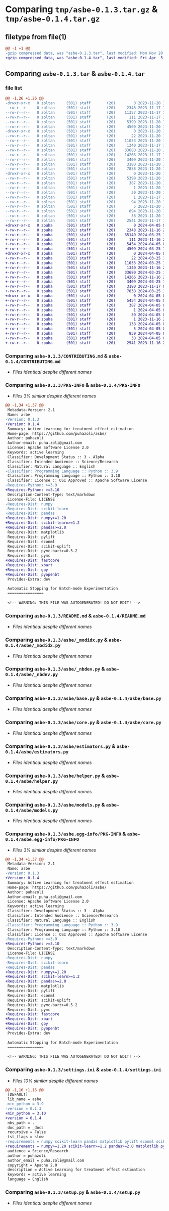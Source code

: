 # Comparing `tmp/asbe-0.1.3.tar.gz` & `tmp/asbe-0.1.4.tar.gz`

## filetype from file(1)

```diff
@@ -1 +1 @@
-gzip compressed data, was "asbe-0.1.3.tar", last modified: Mon Nov 20 19:29:29 2023, max compression
+gzip compressed data, was "asbe-0.1.4.tar", last modified: Fri Apr  5 07:39:48 2024, max compression
```

## Comparing `asbe-0.1.3.tar` & `asbe-0.1.4.tar`

### file list

```diff
@@ -1,26 +1,26 @@
-drwxr-xr-x   0 zoltan     (501) staff       (20)        0 2023-11-20 19:29:29.496695 asbe-0.1.3/
--rw-r--r--   0 zoltan     (501) staff       (20)     2348 2023-11-17 16:47:45.000000 asbe-0.1.3/CONTRIBUTING.md
--rw-r--r--   0 zoltan     (501) staff       (20)    11357 2023-11-17 16:47:45.000000 asbe-0.1.3/LICENSE
--rw-r--r--   0 zoltan     (501) staff       (20)      111 2023-11-17 16:47:45.000000 asbe-0.1.3/MANIFEST.in
--rw-r--r--   0 zoltan     (501) staff       (20)     5399 2023-11-20 19:29:29.496178 asbe-0.1.3/PKG-INFO
--rw-r--r--   0 zoltan     (501) staff       (20)     4509 2023-11-20 19:05:38.000000 asbe-0.1.3/README.md
-drwxr-xr-x   0 zoltan     (501) staff       (20)        0 2023-11-20 19:29:29.492973 asbe-0.1.3/asbe/
--rw-r--r--   0 zoltan     (501) staff       (20)       22 2023-11-20 19:28:46.000000 asbe-0.1.3/asbe/__init__.py
--rw-r--r--   0 zoltan     (501) staff       (20)    11033 2023-11-20 19:28:46.000000 asbe-0.1.3/asbe/_modidx.py
--rw-r--r--   0 zoltan     (501) staff       (20)     1340 2023-11-17 16:47:45.000000 asbe-0.1.3/asbe/_nbdev.py
--rw-r--r--   0 zoltan     (501) staff       (20)    33680 2023-11-20 19:28:46.000000 asbe-0.1.3/asbe/base.py
--rw-r--r--   0 zoltan     (501) staff       (20)    14266 2023-11-17 16:47:45.000000 asbe-0.1.3/asbe/core.py
--rw-r--r--   0 zoltan     (501) staff       (20)     3409 2023-11-20 19:28:46.000000 asbe-0.1.3/asbe/estimators.py
--rw-r--r--   0 zoltan     (501) staff       (20)     3180 2023-11-20 19:28:46.000000 asbe-0.1.3/asbe/helper.py
--rw-r--r--   0 zoltan     (501) staff       (20)     7838 2023-11-20 19:28:46.000000 asbe-0.1.3/asbe/models.py
-drwxr-xr-x   0 zoltan     (501) staff       (20)        0 2023-11-20 19:29:29.495682 asbe-0.1.3/asbe.egg-info/
--rw-r--r--   0 zoltan     (501) staff       (20)     5399 2023-11-20 19:29:29.000000 asbe-0.1.3/asbe.egg-info/PKG-INFO
--rw-r--r--   0 zoltan     (501) staff       (20)      387 2023-11-20 19:29:29.000000 asbe-0.1.3/asbe.egg-info/SOURCES.txt
--rw-r--r--   0 zoltan     (501) staff       (20)        1 2023-11-20 19:29:29.000000 asbe-0.1.3/asbe.egg-info/dependency_links.txt
--rw-r--r--   0 zoltan     (501) staff       (20)       30 2023-11-20 19:29:29.000000 asbe-0.1.3/asbe.egg-info/entry_points.txt
--rw-r--r--   0 zoltan     (501) staff       (20)        1 2023-11-17 16:48:09.000000 asbe-0.1.3/asbe.egg-info/not-zip-safe
--rw-r--r--   0 zoltan     (501) staff       (20)       94 2023-11-20 19:29:29.000000 asbe-0.1.3/asbe.egg-info/requires.txt
--rw-r--r--   0 zoltan     (501) staff       (20)        5 2023-11-20 19:29:29.000000 asbe-0.1.3/asbe.egg-info/top_level.txt
--rw-r--r--   0 zoltan     (501) staff       (20)      894 2023-11-20 19:28:46.000000 asbe-0.1.3/settings.ini
--rw-r--r--   0 zoltan     (501) staff       (20)       38 2023-11-20 19:29:29.496788 asbe-0.1.3/setup.cfg
--rw-r--r--   0 zoltan     (501) staff       (20)     2541 2023-11-17 16:47:45.000000 asbe-0.1.3/setup.py
+drwxr-xr-x   0 zpuha      (501) staff       (20)        0 2024-04-05 07:39:48.169399 asbe-0.1.4/
+-rw-r--r--   0 zpuha      (501) staff       (20)     2348 2023-11-16 23:06:51.000000 asbe-0.1.4/CONTRIBUTING.md
+-rw-r--r--   0 zpuha      (501) staff       (20)    35149 2024-03-25 19:58:59.000000 asbe-0.1.4/LICENSE
+-rw-r--r--   0 zpuha      (501) staff       (20)      111 2023-11-16 23:06:51.000000 asbe-0.1.4/MANIFEST.in
+-rw-r--r--   0 zpuha      (501) staff       (20)     5454 2024-04-05 07:39:48.168797 asbe-0.1.4/PKG-INFO
+-rw-r--r--   0 zpuha      (501) staff       (20)     4509 2024-03-25 19:58:59.000000 asbe-0.1.4/README.md
+drwxr-xr-x   0 zpuha      (501) staff       (20)        0 2024-04-05 07:39:48.164970 asbe-0.1.4/asbe/
+-rw-r--r--   0 zpuha      (501) staff       (20)       22 2024-03-25 19:58:59.000000 asbe-0.1.4/asbe/__init__.py
+-rw-r--r--   0 zpuha      (501) staff       (20)    11033 2024-03-25 19:58:59.000000 asbe-0.1.4/asbe/_modidx.py
+-rw-r--r--   0 zpuha      (501) staff       (20)     1340 2023-11-16 23:06:51.000000 asbe-0.1.4/asbe/_nbdev.py
+-rw-r--r--   0 zpuha      (501) staff       (20)    33680 2024-03-25 19:58:59.000000 asbe-0.1.4/asbe/base.py
+-rw-r--r--   0 zpuha      (501) staff       (20)    14266 2023-11-16 23:06:51.000000 asbe-0.1.4/asbe/core.py
+-rw-r--r--   0 zpuha      (501) staff       (20)     3409 2024-03-25 19:58:59.000000 asbe-0.1.4/asbe/estimators.py
+-rw-r--r--   0 zpuha      (501) staff       (20)     3180 2023-11-17 08:24:57.000000 asbe-0.1.4/asbe/helper.py
+-rw-r--r--   0 zpuha      (501) staff       (20)     7838 2024-03-25 19:58:59.000000 asbe-0.1.4/asbe/models.py
+drwxr-xr-x   0 zpuha      (501) staff       (20)        0 2024-04-05 07:39:48.167945 asbe-0.1.4/asbe.egg-info/
+-rw-r--r--   0 zpuha      (501) staff       (20)     5454 2024-04-05 07:39:48.000000 asbe-0.1.4/asbe.egg-info/PKG-INFO
+-rw-r--r--   0 zpuha      (501) staff       (20)      387 2024-04-05 07:39:48.000000 asbe-0.1.4/asbe.egg-info/SOURCES.txt
+-rw-r--r--   0 zpuha      (501) staff       (20)        1 2024-04-05 07:39:48.000000 asbe-0.1.4/asbe.egg-info/dependency_links.txt
+-rw-r--r--   0 zpuha      (501) staff       (20)       30 2024-04-05 07:39:48.000000 asbe-0.1.4/asbe.egg-info/entry_points.txt
+-rw-r--r--   0 zpuha      (501) staff       (20)        1 2023-11-16 23:09:16.000000 asbe-0.1.4/asbe.egg-info/not-zip-safe
+-rw-r--r--   0 zpuha      (501) staff       (20)      138 2024-04-05 07:39:48.000000 asbe-0.1.4/asbe.egg-info/requires.txt
+-rw-r--r--   0 zpuha      (501) staff       (20)        5 2024-04-05 07:39:48.000000 asbe-0.1.4/asbe.egg-info/top_level.txt
+-rw-r--r--   0 zpuha      (501) staff       (20)      939 2024-04-05 07:39:09.000000 asbe-0.1.4/settings.ini
+-rw-r--r--   0 zpuha      (501) staff       (20)       38 2024-04-05 07:39:48.169470 asbe-0.1.4/setup.cfg
+-rw-r--r--   0 zpuha      (501) staff       (20)     2541 2023-11-16 23:06:51.000000 asbe-0.1.4/setup.py
```

### Comparing `asbe-0.1.3/CONTRIBUTING.md` & `asbe-0.1.4/CONTRIBUTING.md`

 * *Files identical despite different names*

### Comparing `asbe-0.1.3/PKG-INFO` & `asbe-0.1.4/PKG-INFO`

 * *Files 3% similar despite different names*

```diff
@@ -1,34 +1,37 @@
 Metadata-Version: 2.1
 Name: asbe
-Version: 0.1.3
+Version: 0.1.4
 Summary: Active Learning for treatment effect estimation
 Home-page: https://github.com/puhazoli/asbe/
 Author: puhazoli
 Author-email: puha.zoli@gmail.com
 License: Apache Software License 2.0
 Keywords: active learning
 Classifier: Development Status :: 3 - Alpha
 Classifier: Intended Audience :: Science/Research
 Classifier: Natural Language :: English
-Classifier: Programming Language :: Python :: 3.9
 Classifier: Programming Language :: Python :: 3.10
 Classifier: License :: OSI Approved :: Apache Software License
-Requires-Python: >=3.9
+Requires-Python: >=3.10
 Description-Content-Type: text/markdown
 License-File: LICENSE
-Requires-Dist: numpy
-Requires-Dist: scikit-learn
-Requires-Dist: pandas
+Requires-Dist: numpy>=1.20
+Requires-Dist: scikit-learn>=1.2
+Requires-Dist: pandas>=2.0
 Requires-Dist: matplotlib
 Requires-Dist: pylift
 Requires-Dist: econml
 Requires-Dist: scikit-uplift
 Requires-Dist: pymc-bart>=0.5.2
 Requires-Dist: pymc
+Requires-Dist: fastcore
+Requires-Dist: xbart
+Requires-Dist: gpy
+Requires-Dist: pyopenbt
 Provides-Extra: dev
 
 Automatic Stopping for Batch-mode Experimentation
 ================
 
 <!-- WARNING: THIS FILE WAS AUTOGENERATED! DO NOT EDIT! -->
```

### Comparing `asbe-0.1.3/README.md` & `asbe-0.1.4/README.md`

 * *Files identical despite different names*

### Comparing `asbe-0.1.3/asbe/_modidx.py` & `asbe-0.1.4/asbe/_modidx.py`

 * *Files identical despite different names*

### Comparing `asbe-0.1.3/asbe/_nbdev.py` & `asbe-0.1.4/asbe/_nbdev.py`

 * *Files identical despite different names*

### Comparing `asbe-0.1.3/asbe/base.py` & `asbe-0.1.4/asbe/base.py`

 * *Files identical despite different names*

### Comparing `asbe-0.1.3/asbe/core.py` & `asbe-0.1.4/asbe/core.py`

 * *Files identical despite different names*

### Comparing `asbe-0.1.3/asbe/estimators.py` & `asbe-0.1.4/asbe/estimators.py`

 * *Files identical despite different names*

### Comparing `asbe-0.1.3/asbe/helper.py` & `asbe-0.1.4/asbe/helper.py`

 * *Files identical despite different names*

### Comparing `asbe-0.1.3/asbe/models.py` & `asbe-0.1.4/asbe/models.py`

 * *Files identical despite different names*

### Comparing `asbe-0.1.3/asbe.egg-info/PKG-INFO` & `asbe-0.1.4/asbe.egg-info/PKG-INFO`

 * *Files 3% similar despite different names*

```diff
@@ -1,34 +1,37 @@
 Metadata-Version: 2.1
 Name: asbe
-Version: 0.1.3
+Version: 0.1.4
 Summary: Active Learning for treatment effect estimation
 Home-page: https://github.com/puhazoli/asbe/
 Author: puhazoli
 Author-email: puha.zoli@gmail.com
 License: Apache Software License 2.0
 Keywords: active learning
 Classifier: Development Status :: 3 - Alpha
 Classifier: Intended Audience :: Science/Research
 Classifier: Natural Language :: English
-Classifier: Programming Language :: Python :: 3.9
 Classifier: Programming Language :: Python :: 3.10
 Classifier: License :: OSI Approved :: Apache Software License
-Requires-Python: >=3.9
+Requires-Python: >=3.10
 Description-Content-Type: text/markdown
 License-File: LICENSE
-Requires-Dist: numpy
-Requires-Dist: scikit-learn
-Requires-Dist: pandas
+Requires-Dist: numpy>=1.20
+Requires-Dist: scikit-learn>=1.2
+Requires-Dist: pandas>=2.0
 Requires-Dist: matplotlib
 Requires-Dist: pylift
 Requires-Dist: econml
 Requires-Dist: scikit-uplift
 Requires-Dist: pymc-bart>=0.5.2
 Requires-Dist: pymc
+Requires-Dist: fastcore
+Requires-Dist: xbart
+Requires-Dist: gpy
+Requires-Dist: pyopenbt
 Provides-Extra: dev
 
 Automatic Stopping for Batch-mode Experimentation
 ================
 
 <!-- WARNING: THIS FILE WAS AUTOGENERATED! DO NOT EDIT! -->
```

### Comparing `asbe-0.1.3/settings.ini` & `asbe-0.1.4/settings.ini`

 * *Files 10% similar despite different names*

```diff
@@ -1,16 +1,16 @@
 [DEFAULT]
 lib_name = asbe
-min_python = 3.9
-version = 0.1.3
+min_python = 3.10
+version = 0.1.4
 nbs_path = .
 doc_path = _docs
 recursive = False
 tst_flags = slow
-requirements = numpy scikit-learn pandas matplotlib pylift econml scikit-uplift pymc-bart>=0.5.2 pymc
+requirements = numpy>=1.20 scikit-learn>=1.2 pandas>=2.0 matplotlib pylift econml scikit-uplift pymc-bart>=0.5.2 pymc fastcore xbart gpy pyopenbt
 audience = Science/Research
 author = puhazoli
 author_email = puha.zoli@gmail.com
 copyright = Apache 2.0
 description = Active Learning for treatment effect estimation
 keywords = active learning
 language = English
```

### Comparing `asbe-0.1.3/setup.py` & `asbe-0.1.4/setup.py`

 * *Files identical despite different names*

